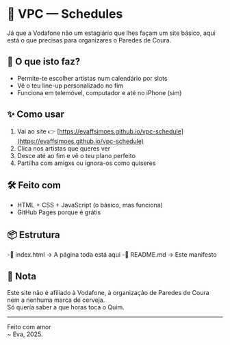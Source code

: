 # 🎸 VPC — Schedules

Já que a Vodafone não um estagiário que lhes façam um site básico, aqui está o que precisas para organizares o Paredes de Coura.

## 📅 O que isto faz?

- Permite-te escolher artistas num calendário por slots
- Vê o teu line-up personalizado no fim
- Funciona em telemóvel, computador e até no iPhone (sim)

## ✨ Como usar

1. Vai ao site 👉 [https://evaffsimoes.github.io/vpc-schedule](https://evaffsimoes.github.io/vpc-schedule)
2. Clica nos artistas que queres ver
3. Desce até ao fim e vê o teu plano perfeito
4. Partilha com amigxs ou ignora-os como quiseres

## 🛠️ Feito com

- HTML + CSS + JavaScript (o básico, mas funciona)
- GitHub Pages porque é grátis

## 📦 Estrutura

-📄 index.html → A página toda está aqui
-📄 README.md → Este manifesto


## 🤡 Nota

Este site não é afiliado à Vodafone, à organização de Paredes de Coura nem a nenhuma marca de cerveja.  
Só quería saber a que horas toca o Quim.

---

Feito com amor  
~ Eva, 2025.
